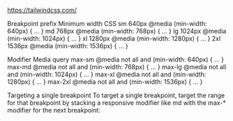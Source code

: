 https://tailwindcss.com/

Breakpoint prefix	Minimum width	CSS
sm	640px	@media (min-width: 640px) { ... }
md	768px	@media (min-width: 768px) { ... }
lg	1024px	@media (min-width: 1024px) { ... }
xl	1280px	@media (min-width: 1280px) { ... }
2xl	1536px	@media (min-width: 1536px) { ... }

Modifier	Media query
max-sm	@media not all and (min-width: 640px) { ... }
max-md	@media not all and (min-width: 768px) { ... }
max-lg	@media not all and (min-width: 1024px) { ... }
max-xl	@media not all and (min-width: 1280px) { ... }
max-2xl	@media not all and (min-width: 1536px) { ... }

Targeting a single breakpoint
To target a single breakpoint, target the range for that breakpoint by stacking a responsive modifier like md with the max-* modifier for the next breakpoint:

<div class="md:max-lg:flex">
  <!-- ... -->
</div>
